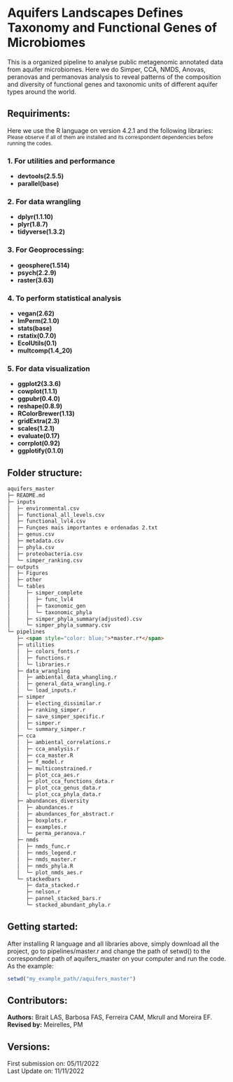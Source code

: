 # Aquifers Landscapes Defines Taxonomy and Functional Genes of Microbiomes 

This is a organized pipeline to analyse public metagenomic annotated data from aquifer microbiomes. Here we do Simper, CCA, NMDS, Anovas, peranovas and permanovas analysis to reveal patterns of the composition and diversity of functional genes and taxonomic units of different aquifer types around the world.

## Requiriments:
Here we use the R language on version 4.2.1 and the following libraries:  
<sub>Please observe if all of them are installed and its correspondent dependencies before running the codes.</sub>

### 1. For utilities and performance
- **devtools(2.5.5)**
- **parallel(base)**

### 2. For data wrangling
- **dplyr(1.1.10)**
- **plyr(1.8.7)**
- **tidyverse(1.3.2)**

### 3. For Geoprocessing:
- **geosphere(1.514)**
- **psych(2.2.9)**
- **raster(3.63)**

### 4. To perform statistical analysis
- **vegan(2.62)** 
- **lmPerm(2.1.0)**
- **stats(base)** 
- **rstatix(0.7.0)** 
- **EcolUtils(0.1)**
- **multcomp(1.4_20)** 

### 5. For data visualization
- **ggplot2(3.3.6)** 
- **cowplot(1.1.1)** 
- **ggpubr(0.4.0)** 
- **reshape(0.8.9)**
- **RColorBrewer(1.13)**
- **gridExtra(2.3)**
- **scales(1.2.1)**
- **evaluate(0.17)**
- **corrplot(0.92)**
- **ggplotify(0.1.0)**

## Folder structure:

```markdown
aquifers_master
├─ README.md
├─ inputs
│  ├─ environmental.csv
│  ├─ functional_all_levels.csv
│  ├─ functional_lvl4.csv
│  ├─ Funçoes mais importantes e ordenadas 2.txt
│  ├─ genus.csv
│  ├─ metadata.csv
│  ├─ phyla.csv
│  ├─ proteobacteria.csv
│  └─ simper_ranking.csv
├─ outputs
│  ├─ Figures     
│  ├─ other
│  └─ tables
│     ├─ simper_complete
│     │  ├─ func_lvl4
│     │  ├─ taxonomic_gen
│     │  └─ taxonomic_phyla
│     ├─ simper_phyla_summary(adjusted).csv
│     └─ simper_phyla_summary.csv
└─ pipelines
   ├─ <span style="color: blue;">*master.r*</span>
   ├─ utilities
   │  ├─ colors_fonts.r
   │  ├─ functions.r
   │  └─ libraries.r
   ├─ data_wrangling
   │  ├─ ambiental_data_whangling.r
   │  ├─ general_data_wrangling.r
   │  └─ load_inputs.r
   ├─ simper
   │  ├─ electing_dissimilar.r
   │  ├─ ranking_simper.r
   │  ├─ save_simper_specific.r
   │  ├─ simper.r
   │  └─ summary_simper.r
   ├─ cca
   │  ├─ ambiental_correlations.r
   │  ├─ cca_analysis.r
   │  ├─ cca_master.R
   │  ├─ f_model.r
   │  ├─ multiconstrained.r
   │  ├─ plot_cca_aes.r
   │  ├─ plot_cca_functions_data.r
   │  ├─ plot_cca_genus_data.r
   │  └─ plot_cca_phyla_data.r
   ├─ abundances_diversity
   │  ├─ abundances.r
   │  ├─ abundances_for_abstract.r
   │  ├─ boxplots.r
   │  ├─ examples.r
   │  └─ perma_peranova.r
   ├─ nmds
   │  ├─ nmds_func.r
   │  ├─ nmds_legend.r
   │  ├─ nmds_master.r
   │  ├─ nmds_phyla.R
   │  └─ plot_nmds_aes.r
   └─ stackedbars
      ├─ data_stacked.r
      ├─ nelson.r
      ├─ pannel_stacked_bars.r
      └─ stacked_abundant_phyla.r
```

## Getting started:
After installing R language and all libraries above, simply download all the project, go to pipelines/master.r and change the path of setwd() to the correspondent path of aquifers_master on your computer and run the code. As the example:

```r
setwd("my_example_path//aquifers_master")
```

## Contributors:

**Authors:** Brait LAS, Barbosa FAS, Ferreira CAM, Mkrull and Moreira EF.  
**Revised by:** Meirelles, PM

## Versions:
First submission on: 05/11/2022  
Last Update on: 11/11/2022

